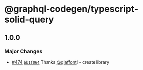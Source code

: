 # @graphql-codegen/typescript-solid-query

## 1.0.0

### Major Changes

- [#474](https://github.com/dotansimha/graphql-code-generator-community/pull/474)
  [`bb1f064`](https://github.com/dotansimha/graphql-code-generator-community/commit/bb1f064574674b6a8ae2229ba9669b29bdae8640)
  Thanks [@qlaffont](https://github.com/qlaffont)! - create library
